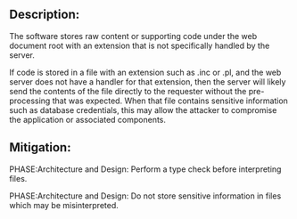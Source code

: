 ## Description:

The software stores raw content or supporting code under the web document root with an extension that is not specifically handled by the server.

If code is stored in a file with an extension such as .inc or .pl, and the web server does not have a handler for that extension, then the server will likely send the contents of the file directly to the requester without the pre-processing that was expected. When that file contains sensitive information such as database credentials, this may allow the attacker to compromise the application or associated components.

## Mitigation:


PHASE:Architecture and Design:
Perform a type check before interpreting files.

PHASE:Architecture and Design:
Do not store sensitive information in files which may be misinterpreted.


